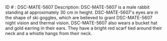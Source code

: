 ID # : DSC-MATE-5607
Description: DSC-MATE-5607 is a male rabbit standing at approximately 30 cm in height. DSC-MATE-5607's eyes are in the shape of ski goggles, which are believed to grant DSC-MATE-5607 night vision and thermal vision. DSC-MATE-5607 also wears a bucket hat and gold earring in their ears. They have a bright red scarf tied around their neck and a whistle hangs from their neck.